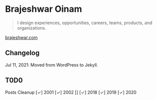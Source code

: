 # Brajeshwar Oinam

> I design experiences, opportunities, careers, teams, products, and organizations.

[brajeshwar.com](https://brajeshwar.com)

## Changelog

Jul 11, 2021: Moved from WordPress to Jekyll.

## T0D0

Posts Cleanup
[✓] 2001
[✓] 2002
[]
[✓] 2018
[✓] 2019
[✓] 2020